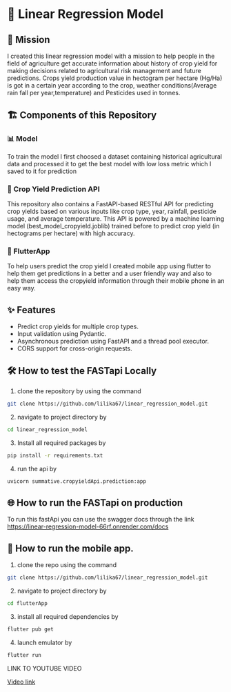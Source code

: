 # 🌾 Linear Regression Model

## 🎯 Mission
I created this linear regression model with a mission to help people in the field of agriculture get accurate information about history of crop yield for making decisions related to agricultural risk management and future predictions. Crops yield production value in hectogram per hectare (Hg/Ha) is got in a certain year according to the crop, weather conditions(Average rain fall per year,temperature) and Pesticides used in tonnes.

## 🏗️ Components of this Repository

### 📊 Model
To train the model I first choosed a dataset containing historical agricultural data and processed it to get the best model with low loss metric which I saved to it for prediction

### 🚀 Crop Yield Prediction API
This repository also contains a FastAPI-based RESTful API for predicting crop yields based on various inputs like crop type, year, rainfall, pesticide usage, and average temperature. This API is powered by a machine learning model (best_model_cropyield.joblib) trained before to predict crop yield (in hectograms per hectare) with high accuracy.

### 📱 FlutterApp
To help users predict the crop yield I created mobile app using flutter to help them get predictions in a better and a user friendly way and also to help them access the cropyield information through their mobile phone in an easy way.

## ✨ Features
- Predict crop yields for multiple crop types.
- Input validation using Pydantic.
- Asynchronous prediction using FastAPI and a thread pool executor.
- CORS support for cross-origin requests.

## 🛠️ How to test the FASTapi Locally
1. clone the repository by using the command 
```bash
git clone https://github.com/lilika67/linear_regression_model.git
```

2. navigate to project directory by 
```bash
cd linear_regression_model
```

3. Install all required packages by 
```bash
pip install -r requirements.txt
```

4. run the api by 
```bash
uvicorn summative.cropyieldApi.prediction:app
```

## 🌐 How to run the FASTapi on production
To run this fastApi you can use the swagger docs through the link https://linear-regression-model-66rf.onrender.com/docs

## 📱 How to run the mobile app.
1. clone the repo using the command 
```bash
git clone https://github.com/lilika67/linear_regression_model.git
```

2. navigate to project directory by 
```bash
cd flutterApp
```

3. install all required dependencies by 
```bash
flutter pub get
```

4. launch emulator by 
```bash
flutter run
```
LINK TO YOUTUBE VIDEO

[Video link](https://youtu.be/JGoEtDQxcrI)
